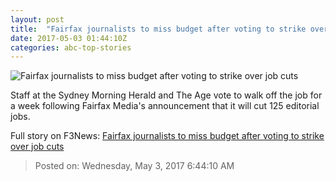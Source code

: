 ```yaml
---
layout: post
title:  "Fairfax journalists to miss budget after voting to strike over job cuts"
date: 2017-05-03 01:44:10Z
categories: abc-top-stories
---
```


![Fairfax journalists to miss budget after voting to strike over job cuts](http://www.abc.net.au/news/image/4040412-1x1-700x700.jpg)

Staff at the Sydney Morning Herald and The Age vote to walk off the job for a week following Fairfax Media's announcement that it will cut 125 editorial jobs.


Full story on F3News: [Fairfax journalists to miss budget after voting to strike over job cuts](http://www.f3nws.com/n/sacRpH)

> Posted on: Wednesday, May 3, 2017 6:44:10 AM
